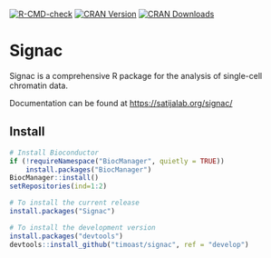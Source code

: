[![R-CMD-check](https://github.com/timoast/signac/workflows/R-CMD-check/badge.svg)](https://github.com/timoast/signac/actions)
[![CRAN Version](https://www.r-pkg.org/badges/version/Signac)](https://cran.r-project.org/package=Signac)
[![CRAN Downloads](https://cranlogs.r-pkg.org/badges/Signac)](https://cran.r-project.org/package=Signac)

# Signac

Signac is a comprehensive R package for the analysis of single-cell chromatin data.

Documentation can be found at https://satijalab.org/signac/

## Install

```r
# Install Bioconductor
if (!requireNamespace("BiocManager", quietly = TRUE))
    install.packages("BiocManager")
BiocManager::install()
setRepositories(ind=1:2)
```

```r
# To install the current release
install.packages("Signac")
```

```r
# To install the development version
install.packages("devtools")
devtools::install_github("timoast/signac", ref = "develop")
```
